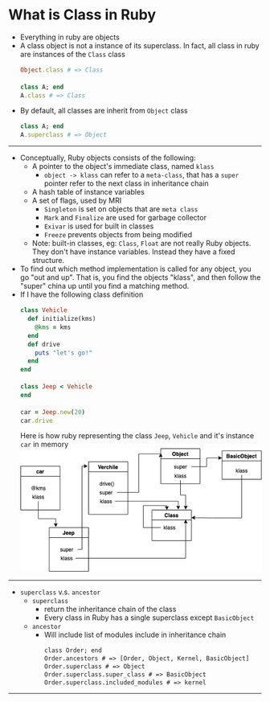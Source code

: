 # What is Class in Ruby

* Everything in ruby are objects
* A class object is not a instance of its superclass. In fact, all class in ruby are instances of the `Class` class 
    ```ruby
    Object.class # => Class 
    
    class A; end 
    A.class # => Class 
    ``` 
* By default, all classes are inherit from `Object` class
    ```ruby
    class A; end
    A.superclass # => Object 
    ```       
---
* Conceptually, Ruby objects consists of the following: 
    * A pointer to the object's immediate class, named `klass`
        * `object -> klass` can refer to a `meta-class`, that has a `super` pointer refer to the next class in inheritance chain  
    * A hash table of instance variables 
    * A set of flags, used by MRI 
      * `Singleton` is set on objects that are `meta class` 
      * `Mark` and `Finalize` are used for garbage collector 
      * `Exivar` is used for built in classes 
      * `Freeze` prevents objects from being modified     
    * Note: built-in classes, eg: `Class`, `Float` are not really Ruby objects. They don't have instance variables. Instead they have a fixed structure.
* To find out which method implementation is called for any object, you go "out and up". That is, you find the objects "klass", and then follow the "super" china up until you find a matching method. 
* If I have the following class definition         
    ```ruby
    class Vehicle
      def initialize(kms)
        @kms = kms
      end
      def drive
        puts "let's go!"
      end
    end
  
    class Jeep < Vehicle
    end
  
    car = Jeep.new(20)
    car.drive
    ```
   Here is how ruby representing the class `Jeep`, `Vehicle` and it's instance `car` in memory 
   ![class disgram](images/class_diagram.png) 
---
* `superclass` v.s. `ancestor` 
  * `superclass` 
    * return the inheritance chain of the class 
    * Every class in Ruby has a single superclass except `BasicObject`    
  * `ancestor` 
    * Will include list of modules include in inheritance chain 
      ```
      class Order; end
      Order.ancestors # => [Order, Object, Kernel, BasicObject]  
      Order.superclass # => Object 
      Order.superclass.super_class # => BasicObject
      Order.superclass.included_modules # => kernel 
      ```
  
---
